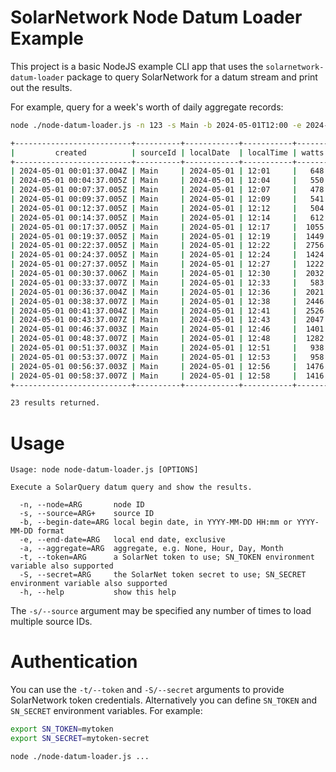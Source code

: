 # SolarNetwork Node Datum Loader Example

This project is a basic NodeJS example CLI app that uses the `solarnetwork-datum-loader`
package to query SolarNetwork for a datum stream and print out the results.

For example, query for a week's worth of daily aggregate records:

```sh
node ./node-datum-loader.js -n 123 -s Main -b 2024-05-01T12:00 -e 2024-05-01T13:00 -a None

+--------------------------+----------+------------+-----------+-------+-----------+
|         created          | sourceId | localDate  | localTime | watts | wattHours |
+--------------------------+----------+------------+-----------+-------+-----------+
| 2024-05-01 00:01:37.004Z | Main     | 2024-05-01 | 12:01     |   648 |  41447970 |
| 2024-05-01 00:04:37.005Z | Main     | 2024-05-01 | 12:04     |   550 |  41448000 |
| 2024-05-01 00:07:37.005Z | Main     | 2024-05-01 | 12:07     |   478 |  41448030 |
| 2024-05-01 00:09:37.005Z | Main     | 2024-05-01 | 12:09     |   541 |  41448040 |
| 2024-05-01 00:12:37.005Z | Main     | 2024-05-01 | 12:12     |   504 |  41448070 |
| 2024-05-01 00:14:37.005Z | Main     | 2024-05-01 | 12:14     |   612 |  41448090 |
| 2024-05-01 00:17:37.005Z | Main     | 2024-05-01 | 12:17     |  1055 |  41448130 |
| 2024-05-01 00:19:37.005Z | Main     | 2024-05-01 | 12:19     |  1449 |  41448150 |
| 2024-05-01 00:22:37.005Z | Main     | 2024-05-01 | 12:22     |  2756 |  41448250 |
| 2024-05-01 00:24:37.005Z | Main     | 2024-05-01 | 12:24     |  1424 |  41448340 |
| 2024-05-01 00:27:37.005Z | Main     | 2024-05-01 | 12:27     |  1222 |  41448390 |
| 2024-05-01 00:30:37.006Z | Main     | 2024-05-01 | 12:30     |  2032 |  41448470 |
| 2024-05-01 00:33:37.007Z | Main     | 2024-05-01 | 12:33     |   583 |  41448550 |
| 2024-05-01 00:36:37.004Z | Main     | 2024-05-01 | 12:36     |  2021 |  41448600 |
| 2024-05-01 00:38:37.007Z | Main     | 2024-05-01 | 12:38     |  2446 |  41448640 |
| 2024-05-01 00:41:37.004Z | Main     | 2024-05-01 | 12:41     |  2526 |  41448760 |
| 2024-05-01 00:43:37.007Z | Main     | 2024-05-01 | 12:43     |  2047 |  41448830 |
| 2024-05-01 00:46:37.003Z | Main     | 2024-05-01 | 12:46     |  1401 |  41448920 |
| 2024-05-01 00:48:37.007Z | Main     | 2024-05-01 | 12:48     |  1282 |  41448960 |
| 2024-05-01 00:51:37.003Z | Main     | 2024-05-01 | 12:51     |   938 |  41449020 |
| 2024-05-01 00:53:37.007Z | Main     | 2024-05-01 | 12:53     |   958 |  41449050 |
| 2024-05-01 00:56:37.003Z | Main     | 2024-05-01 | 12:56     |  1476 |  41449110 |
| 2024-05-01 00:58:37.007Z | Main     | 2024-05-01 | 12:58     |  1416 |  41449180 |
+--------------------------+----------+------------+-----------+-------+-----------+

23 results returned.
```

# Usage

```
Usage: node node-datum-loader.js [OPTIONS]

Execute a SolarQuery datum query and show the results.

  -n, --node=ARG       node ID
  -s, --source=ARG+    source ID
  -b, --begin-date=ARG local begin date, in YYYY-MM-DD HH:mm or YYYY-MM-DD format
  -e, --end-date=ARG   local end date, exclusive
  -a, --aggregate=ARG  aggregate, e.g. None, Hour, Day, Month
  -t, --token=ARG      a SolarNet token to use; SN_TOKEN environment variable also supported
  -S, --secret=ARG     the SolarNet token secret to use; SN_SECRET environment variable also supported
  -h, --help           show this help
```

The `-s/--source` argument may be specified any number of times to load multiple source IDs.

# Authentication

You can use the `-t/--token` and `-S/--secret` arguments to provide SolarNetwork token credentials.
Alternatively you can define `SN_TOKEN` and `SN_SECRET` environment variables. For example:

```sh
export SN_TOKEN=mytoken
export SN_SECRET=mytoken-secret

node ./node-datum-loader.js ...
```
